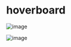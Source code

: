 # hoverboard
![image](https://user-images.githubusercontent.com/55327081/230800078-4ca9f93d-d3a1-4ff4-9e4f-47d86a19f15c.png)

![image](https://user-images.githubusercontent.com/55327081/230800092-501d3ac3-6518-4e47-9a5a-d54cca686444.png)
